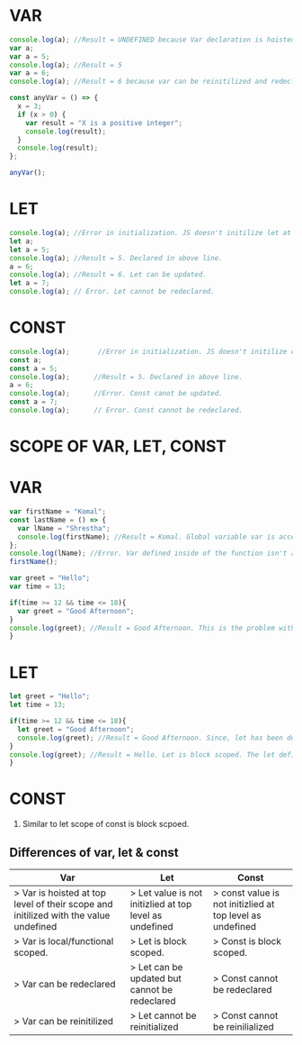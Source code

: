 # VAR

```js
console.log(a); //Result = UNDEFINED because Var declaration is hoisted and initialized in top level.
var a;
var a = 5;
console.log(a); //Result = 5
var a = 6;
console.log(a); //Result = 6 because var can be reinitilized and redeclared.
```

```js
const anyVar = () => {
  x = 3;
  if (x > 0) {
    var result = "X is a positive integer";
    console.log(result);
  }
  console.log(result);
};

anyVar();
```

# LET

```js
console.log(a); //Error in initialization. JS doesn't initilize let at top level like in var.
let a;
let a = 5;
console.log(a); //Result = 5. Declared in above line.
a = 6;
console.log(a); //Result = 6. Let can be updated.
let a = 7;
console.log(a); // Error. Let cannot be redeclared.
```

# CONST

```js
console.log(a);       //Error in initialization. JS doesn't initilize const at top level like in var.
const a;
const a = 5;
console.log(a);      //Result = 5. Declared in above line.
a = 6;
console.log(a);      //Error. Const canot be updated.
const a = 7;
console.log(a);      // Error. Const cannot be redeclared.
```

# SCOPE OF VAR, LET, CONST

# VAR

```js
var firstName = "Komal";
const lastName = () => {
  var lName = "Shrestha";
  console.log(firstName); //Result = Komal. Global variable var is accessible inside of a fucntion.
};
console.log(lName); //Error. Var defined inside of the function isn't accessible outside of a function.
firstName();
```

```js
var greet = "Hello";
var time = 13;

if(time >= 12 && time <= 18){
  var greet = "Good Afternoon";
}
console.log(greet); //Result = Good Afternoon. This is the problem with var. It redefines the value of var in local scope as well as global scope.
}
```

# LET

```js
let greet = "Hello";
let time = 13;

if(time >= 12 && time <= 18){
  let greet = "Good Afternoon";
  console.log(greet); //Result = Good Afternoon. Since, let has been declared in this block.
}
console.log(greet); //Result = Hello. Let is block scoped. The let defined in then above block isnnot accessible outside of the block.
}
```

# CONST

1. Similar to let scope of const is block scpoed.

## Differences of var, let & const

| Var                                                                                  | Let                                                     | Const                                                     |
| ------------------------------------------------------------------------------------ | ------------------------------------------------------- | --------------------------------------------------------- |
| > Var is hoisted at top level of their scope and initilized with the value undefined | > Let value is not initizlied at top level as undefined | > const value is not initizlied at top level as undefined |
| > Var is local/functional scoped.                                                    | > Let is block scoped.                                  | > Const is block scoped.                                  |
| > Var can be redeclared                                                              | > Let can be updated but cannot be redeclared           | > Const cannot be redeclared                              |
| > Var can be reinitilized                                                            | > Let cannot be reinitialized                           | > Const cannot be reinilialized                           |

